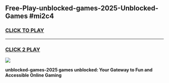 
## Free-Play-unblocked-games-2025-Unblocked-Games #mi2c4
<h3>
<a href="https://news.freeplayer.one?title=unblocked-games-2025&ref=8M">CLICK TO PLAY</a></h3>
<hr>

<h3>
<a href="https://news.freeplayer.one?title=unblocked-games-2025&ref=8M">CLICK 2 PLAY</a>
  
</h3>

<a href="https://news.freeplayer.one?title=unblocked-games-2025&ref=8M"><img src="https://clearcache.store/games.png"></a>


**unblocked-games-2025 games unblocked: Your Gateway to Fun and Accessible Online Gaming**
